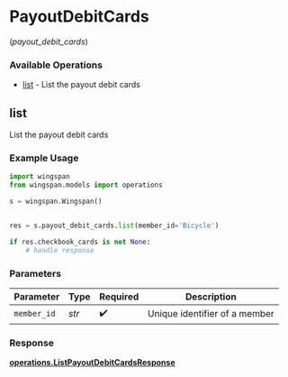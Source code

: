 # PayoutDebitCards
(*payout_debit_cards*)

### Available Operations

* [list](#list) - List the payout debit cards

## list

List the payout debit cards

### Example Usage

```python
import wingspan
from wingspan.models import operations

s = wingspan.Wingspan()


res = s.payout_debit_cards.list(member_id='Bicycle')

if res.checkbook_cards is not None:
    # handle response
```

### Parameters

| Parameter                     | Type                          | Required                      | Description                   |
| ----------------------------- | ----------------------------- | ----------------------------- | ----------------------------- |
| `member_id`                   | *str*                         | :heavy_check_mark:            | Unique identifier of a member |


### Response

**[operations.ListPayoutDebitCardsResponse](../../models/operations/listpayoutdebitcardsresponse.md)**

